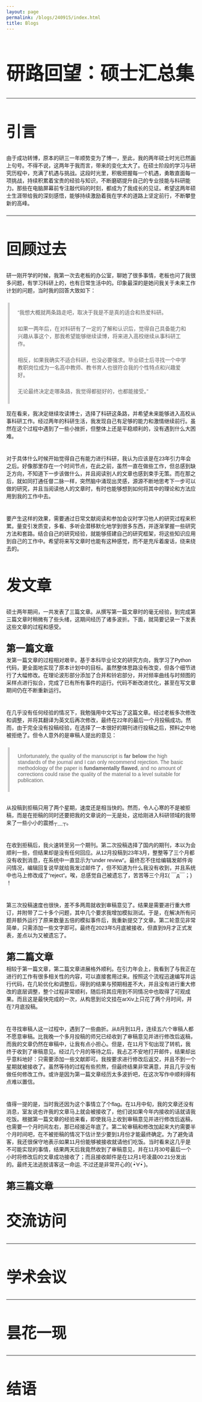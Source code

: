 ```yaml
---
layout: page
permalink: /blogs/240915/index.html
title: Blogs
---
```


<style>
  /* 定义两种字体 */
  @font-face {
    font-family: 'TitleFont';  /* 标题字体 */
    src: url('/assets/fonts/SMILEYSANS.TTF') format('truetype');
  }

  @font-face {
    font-family: 'BodyFont';  /* 正文字体 */
    src: url('/assets/fonts/DENG.TTF') format('truetype');
  }

  

  /* 正文字体设置 */
  body {
    font-family: 'BodyFont', sans-serif;  /* 正文使用BodyFont */
  }
  p {
    font-family: 'BodyFont', sans-serif;  /* 正文使用BodyFont */
    margin-top: 15px;  /* 设置段落顶部间距，例如15px */
    margin-bottom: 23px;  /* 设置段落底部间距，例如15px */
    }
  h1 {
    font-size:50px;
  }
  h2 {
    font-size:40px;
  }
    
/* 设置 blockquote 和 q 的字体 */
  blockquote {font-weight: normal;
    font-family: 'TitleFont', sans-serif;  /* 引用使用BodyFont */
    /* font-style: italic;  设置引用的字体样式为斜体 */
    border-left: 5px solid #ccc;  /* 添加左边框以突出显示引用 */
    margin: 0em 0.3em;  /* 设置引用的上下外边距 */
    padding: 0.01em 1.5em;  /* 设置引用的内边距 */
  }

  q {
    font-family: 'TitleFont', sans-serif;  /* 短引用使用BodyFont */
    quotes: "“" "”" "‘" "’";  /* 设置引号样式 */
  }
</style>



# 研路回望：硕士汇总集

---

## 引言

由于成功转博，原本的研三一年顺势变为了博一，至此，我的两年硕士时光已然画上句号。不得不说，这两年于我而言，带来的变化太大了。在硕士阶段的学习与研究历程中，充满了机遇与挑战。这段时光里，积极把握每一个机遇，勇敢直面每一项挑战，持续积累着宝贵的经验与知识，不断磨砺提升自己的专业技能与科研能力。那些在电脑屏幕前专注敲代码的时刻，都成为了我成长的见证。希望这两年硕士生涯带给我的深刻感悟，能够持续激励着我在学术的道路上坚定前行，不断攀登新的高峰。

---
## 回顾过去

研一刚开学的时候，我第一次去老板的办公室，聊她了很多事情，老板也问了我很多问题，有学习科研上的，也有日常生活中的。印象最深的是她问我关于未来工作计划的问题，当时我的回答大致如下：

> “我想大概就两条路走吧，取决于我是不是真的适合和热爱科研。
> 
> 如果一两年后，在对科研有了一定的了解和认识后，觉得自己具备能力和兴趣从事这个，那我希望能够继续读博，将来进入高校继续从事科研工作。
> 
> 相反，如果我确实不适合科研，也没必要强求。毕业硕士后寻找一个中学教职岗位成为一名高中教师、教书育人也很符合我的个性特点和兴趣爱好。
>
> 无论最终决定走哪条路，我觉得都挺好的，也都能接受。”

现在看来，我决定继续攻读博士，选择了科研这条路，并希望未来能够进入高校从事科研工作。经过两年的科研生活，我发现自己有足够的能力和激情继续前行。虽然在这个过程中遇到了一些小挫折，但整体上还是平稳顺利的，没有遇到什么大困难。

<br>对于具体什么时候开始觉得自己有能力进行科研，我认为应该是在23年引力年会之后。好像那里存在一个时间节点，在此之前，虽然一直在做些工作，但总感到缺乏方向，不知道下一步该做什么，并且阅读别人的文章也感到束手无策。而在那之后，就如同打通任督二脉一样，突然脑中涌现出灵感，源源不断地思考下一步可以做的研究，并且当阅读他人的文章时，有时也能够想到如何将其中的理论和方法应用到我的工作中去。

<br>要产生这样的效果，需要通过日常文献阅读和参加会议时学习他人的研究过程来积累。量变引发质变，多看、多听会潜移默化地学到很多东西，并逐渐掌握一些研究方法和套路。结合自己的研究经验，就能够搭建自己的研究框架，将这些知识应用到自己的工作中。希望将来写文章时也能有这种感觉，而不是充斥着废话，绕来绕去的。

## 发文章

硕士两年期间，一共发表了三篇文章。从撰写第一篇文章时的毫无经验，到完成第三篇文章时稍微有了些头绪，这期间经历了诸多波折。下面，就简要记录一下发表这些文章的过程和感受。

<div style="line-height: 1.5; font-size: 25px; font-weight: bold; text-indent: 0; margin-top: 30px; margin-bottom: -30px;">
第一篇文章</div>

<br>发第一篇文章的过程相对艰辛。基于本科毕业论文的研究方向，我学习了Python代码，更全面地实现了原本计划中的目标。虽然整体思路没有改变，但各个细节进行了大幅修改。在理论波形部分添加了合并和铃宕部分，并对频率曲线与时频图的采样点进行拟合，完成了已有所有事件的运行。代码不断改进优化，甚至在写文章期间仍在不断重新运行。

<br>在几乎没有任何经验的情况下，我勉强用中文写出了这篇文章。经过老板多次修改和调整，并将其翻译为英文后再次修改，最终在22年的最后一个月投稿成功。然而，由于完全没有投稿经验，在选择了一本很好的期刊进行投稿之后，预料之中地被拒绝了。但令人意外的是审稿人提出的意见：

> Unfortunately, the quality of the manuscript is **far below** the high standards of the journal and I can only recommend rejection. The basic methodology of the paper is **fundamentally flawed**, and no amount of corrections could raise the quality of the material to a level suitable for publication.

<br>从投稿到拒稿只用了两个星期，速度还是相当快的。然而，令人心寒的不是被拒稿，而是在拒稿的同时还要把我的文章说的一无是处，这给刚进入科研领域的我带来了一些小小的震撼┬＿┬。

<br>在收到拒稿后，我火速转至另一个期刊。第二次投稿选择了国内的期刊，本以为会顺利一些，但结果却是没有任何回应。从12月投稿到23年3月，整整等了三个月都没有收到消息，在系统中一直显示为“under review”。最终忍不住给编辑发邮件询问情况，编辑回复说早就给我发过邮件了，但不知道为什么我没有收到，并且系统中也马上修改成了“reject”。唉，总感觉自己被遗忘了，苦苦等三个月Σ( ￣д￣；) ！

<br>第三次投稿速度也很快，差不多两周就收到审稿意见了。结果是需要进行重大修订，并附带了二十多个问题，其中几个要求我增加模拟测试。于是，在解决所有问题并额外运行了原来数量五倍的模拟事件后，我重新提交了文章。第二轮意见非常简单，只需添加一些文字即可。最终在2023年5月底被接收，但直到9月才正式发表，差点以为又被遗忘了。

<div style="line-height: 1.5; font-size: 25px; font-weight: bold; text-indent: 0; margin-top: 30px; margin-bottom: -30px;">
第二篇文章</div>

<br>相较于第一篇文章，第二篇文章进展格外顺利。在引力年会上，我看到了与我正在进行的工作有很多相关性的内容，可以直接套用过来。按照这个流程迅速编写并运行代码，在几轮优化和调整后，得到的结果与预期相差不大，并且没有进行重大修改的底层调整，整个过程非常顺利，随后将其应用到不同情况中也取得了可观成果。而且这是最快完成的一次，从构思到论文挂在arXiv上只花了两个月时间，并在7月底投稿。

<br>在寻找审稿人这一过程中，遇到了一些曲折。从8月到11月，连续五六个审稿人都不愿意审稿。比我晚一个多月投稿的师兄已经收到了审稿意见并进行修改后返稿，而我的文章仍然在审稿中，让我有点小担心。但是，在11月下旬出现了转机，我终于收到了审稿意见。经过几个月的等待之后，我忐忑不安地打开邮件，结果却出乎意料地好：只需要添加一些文献即可。我按要求进行修改后返交，并且不到一个星期就被接收了。虽然等待的过程有些煎熬，但最终结果非常满意，并且几乎没有做任何修改工作。或许是因为第一篇文章经历太多波折吧，在这次写作中顺利得有点难以置信。

<br>
值得一提的是，当时我还因为这个事情立了个flag。在11月中旬，我的文章还没有消息，室友说也许我的文章马上就会被接收了，他们说如果今年内接收的话就请我吃饭。根据第一篇文章的经验来看，即使我马上收到审稿意见并进行修改后返稿，也需要一个月时间左右，那已经接近年底了。第二轮审稿和修改加起来大约需要半个月时间吧，在不被拒稿的情况下估计至少要到1月份才能最终确定。为了避免请客，我还很保守地表示如果11月份能够被接收就请他们吃饭。当时看来这几乎是不可能实现的事情，结果两天后我竟然收到了审稿意见，并在11月30号最后一个小时将修改后的文章成功接收了；而且接收邮件是在12月1号凌晨00:21分发出的。最终无法逃脱请客这一命运, 不过还是非常开心的( •̀∀•́ )。

<div style="line-height: 1.5; font-size: 25px; font-weight: bold; text-indent: 0; margin-top: 30px; margin-bottom: -30px;">
第三篇文章</div>


---

## 交流访问

---

## 学术会议

---

## 昙花一现

---

## 结语